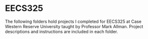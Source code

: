 # EECS325

The following folders hold projects I completed for EECS325 at Case Western Reserve University taught by Professor Mark Allman. Project descriptions and instructions are included in each folder.

